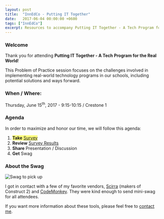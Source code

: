 ```yaml
---
layout: post
title:  "InnEdCo - Putting IT Together"
date:   2017-06-04 00:00:00 +0600
tags: ["InnEdCo"]
excerpt: Resources to accompany Putting IT Together - A Tech Program for the Real World
---
```

<h3>Welcome</h3>
<p>Thank you for attending <strong>Putting IT Together - A Tech Program for the Real World</strong>!</p>
<p>This Problem of Practice session focuses on the challenges involved in implementing real-world technology programs in our schools, including potential solutions and ways forward.</p>
<h3>When / Where:</h3>
<p>Thursday, June 15<sup>th</sup>, 2017 - 9:15-10:15 / Crestone 1</p>
<h3>Agenda</h3>
<p>In order to maximize and honor our time, we will follow this agenda:</p>
<ol>
   <li><span style="background-color: rgba(256,256,0,0.5);"><strong>Take</strong> <a class="typeform-share link" href="https://james834.typeform.com/to/w4gR7t" data-mode="drawer_right" target="_blank" title="Putting IT Together - Survey">Survey</a></span> <script> (function() { var qs,js,q,s,d=document, gi=d.getElementById, ce=d.createElement, gt=d.getElementsByTagName, id="typef_orm_share", b="https://embed.typeform.com/"; if(!gi.call(d,id)){ js=ce.call(d,"script"); js.id=id; js.src=b+"embed.js"; q=gt.call(d,"script")[0]; q.parentNode.insertBefore(js,q) } })() </script>
</li>
   <li><strong>Review</strong> <a href="https://james834.typeform.com/report/w4gR7t/doof" target="_blank" title="Putting IT Together - Survey Results">Survey Results</a></li>
   <li><strong>Share</strong> Presentation / Discussion</li>
   <li><strong>Get</strong> Swag</li>
</ol>
<h3>About the Swag</h3>
<img class="img-responsive" title="Don't forget to pick up your swag!" src="http://static.colestock.com/images/putting-it-together-swag-800x600.jpg" alt="Swag to pick up" />
<p>I got in contact with a few of my favorite vendors, <a href="https://www.scirra.com/" target="_blank" title="Creators of Construct 2">Scirra</a> (makers of Construct 2) and <a href="https://www.playcodemonkey.com/" target="_blank" title="CodeMonkey">CodeMonkey</a>. They were kind enough to send mini-swag for all attendees.</p>
<p>If you want more information about these tools, please feel free to <a href="mailto:james@colestock.com?Subject=Putting%20IT%20Together" target="_blank">contact me</a>.</p>